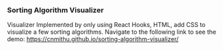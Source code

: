 ### Sorting Algorithm  Visualizer

Visualizer Implemented by only using React Hooks, HTML, add CSS to visualize a few sorting algorithms. Navigate to the following link to see the demo: https://cnmithu.github.io/sorting-algorithm-visualizer/